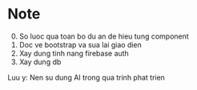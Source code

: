 # Note

0. So luoc qua toan bo du an de hieu tung component
1. Doc ve bootstrap va sua lai giao dien
2. Xay dung tinh nang firebase auth
3. Xay dung db

Luu y: Nen su dung AI trong qua trinh phat trien
